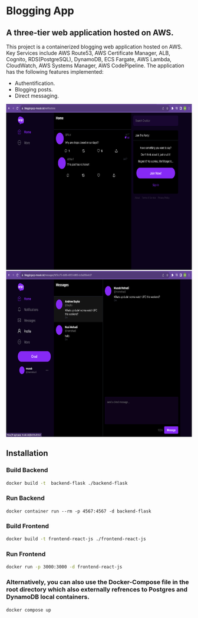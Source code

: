 # Blogging App
## A three-tier web application hosted on AWS.
This project is a containerized blogging web application hosted on AWS. Key Services include AWS Route53, AWS Certificate Manager, ALB, Cognito, RDS(PostgreSQL), DynamoDB, ECS Fargate, AWS Lambda, CloudWatch, AWS Systems Manager, AWS CodePipeline.
The application has the following features implemented:
* Authentification.
* Blogging posts.
* Direct messaging.<br />
<img src="./Assets/Asset1.png" width=800 height=450>
<img src="./Assets/Asset2.png" width=800 height=450>

## Installation
### Build Backend
```sh
docker build -t  backend-flask ./backend-flask
```
### Run Backend
```
docker container run --rm -p 4567:4567 -d backend-flask
```
### Build Frontend
```sh
docker build -t frontend-react-js ./frontend-react-js
```
### Run Frontend
```sh
docker run -p 3000:3000 -d frontend-react-js
```
### Alternatively, you can also use the Docker-Compose file in the root directory which also externally refrences to Postgres and DynamoDB local containers.
```sh
docker compose up
```
